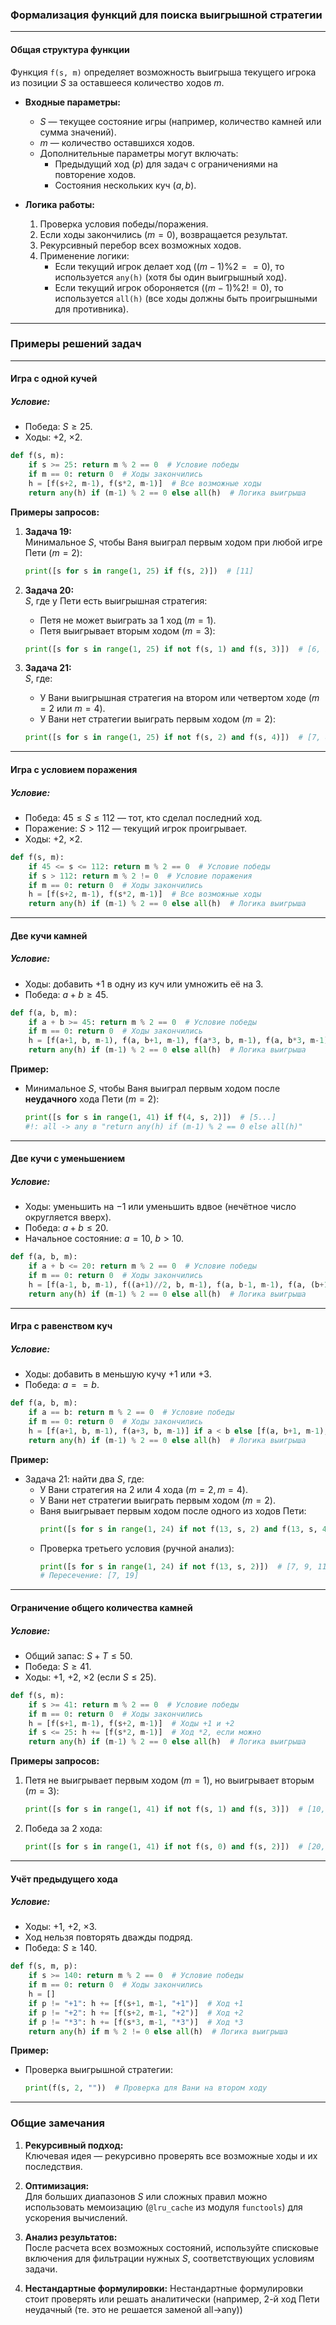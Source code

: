 ### Формализация функций для поиска выигрышной стратегии

---

#### **Общая структура функции**

Функция `f(s, m)` определяет возможность выигрыша текущего игрока из позиции $S$ за оставшееся количество ходов $m$. 

- **Входные параметры:**
  - $S$ — текущее состояние игры (например, количество камней или сумма значений).
  - $m$ — количество оставшихся ходов.
  - Дополнительные параметры могут включать:
    - Предыдущий ход ($p$) для задач с ограничениями на повторение ходов.
    - Состояния нескольких куч ($a, b$).

- **Логика работы:**
  1. Проверка условия победы/поражения.
  2. Если ходы закончились ($m = 0$), возвращается результат.
  3. Рекурсивный перебор всех возможных ходов.
  4. Применение логики:
     - Если текущий игрок делает ход ($(m-1) \% 2 == 0$), то используется `any(h)` (хотя бы один выигрышный ход).
     - Если текущий игрок обороняется ($(m-1) \% 2 != 0$), то используется `all(h)` (все ходы должны быть проигрышными для противника).

---

### Примеры решений задач

---

#### **Игра с одной кучей**

##### **Условие:**
- Победа: $S \geq 25$.
- Ходы: $+2$, $\times 2$.

```python
def f(s, m):
    if s >= 25: return m % 2 == 0  # Условие победы
    if m == 0: return 0  # Ходы закончились
    h = [f(s+2, m-1), f(s*2, m-1)]  # Все возможные ходы
    return any(h) if (m-1) % 2 == 0 else all(h)  # Логика выигрыша
```

**Примеры запросов:**

1. **Задача 19:**  
   Минимальное $S$, чтобы Ваня выиграл первым ходом при любой игре Пети ($m=2$):
   ```python
   print([s for s in range(1, 25) if f(s, 2)])  # [11]
   ```

2. **Задача 20:**  
   $S$, где у Пети есть выигрышная стратегия:
   - Петя не может выиграть за 1 ход ($m=1$).
   - Петя выигрывает вторым ходом ($m=3$):
   ```python
   print([s for s in range(1, 25) if not f(s, 1) and f(s, 3)])  # [6, 9, 10]
   ```

3. **Задача 21:**  
   $S$, где:
   - У Вани выигрышная стратегия на втором или четвертом ходе ($m=2$ или $m=4$).
   - У Вани нет стратегии выиграть первым ходом ($m=2$):
   ```python
   print([s for s in range(1, 25) if not f(s, 2) and f(s, 4)])  # [7, 8]
   ```

---

#### **Игра с условием поражения**

##### **Условие:**
- Победа: $45 \leq S \leq 112$ — тот, кто сделал последний ход.
- Поражение: $S > 112$ — текущий игрок проигрывает.
- Ходы: $+2$, $\times 2$.

```python
def f(s, m):
    if 45 <= s <= 112: return m % 2 == 0  # Условие победы
    if s > 112: return m % 2 != 0  # Условие поражения
    if m == 0: return 0  # Ходы закончились
    h = [f(s+2, m-1), f(s*2, m-1)]  # Все возможные ходы
    return any(h) if (m-1) % 2 == 0 else all(h)  # Логика выигрыша
```

---

#### **Две кучи камней**

##### **Условие:**
- Ходы: добавить $+1$ в одну из куч или умножить её на 3.
- Победа:  $a + b \geq 45$.

```python
def f(a, b, m):
    if a + b >= 45: return m % 2 == 0  # Условие победы
    if m == 0: return 0  # Ходы закончились
    h = [f(a+1, b, m-1), f(a, b+1, m-1), f(a*3, b, m-1), f(a, b*3, m-1)]  # Все возможные ходы
    return any(h) if (m-1) % 2 == 0 else all(h)  # Логика выигрыша
```

**Пример:**
- Минимальное $S$, чтобы Ваня выиграл первым ходом после **неудачного** хода Пети ($m=2$):
  ```python
  print([s for s in range(1, 41) if f(4, s, 2)])  # [5...]
  #!: all -> any в "return any(h) if (m-1) % 2 == 0 else all(h)" 
  ```

---

#### **Две кучи с уменьшением**

##### **Условие:**
- Ходы: уменьшить на $-1$ или уменьшить вдвое (нечётное число округляется вверх).
- Победа: $a + b \leq 20$.
- Начальное состояние: $a = 10$, $b > 10$.

```python
def f(a, b, m):
    if a + b <= 20: return m % 2 == 0  # Условие победы
    if m == 0: return 0  # Ходы закончились
    h = [f(a-1, b, m-1), f((a+1)//2, b, m-1), f(a, b-1, m-1), f(a, (b+1)//2, m-1)]  # Все возможные ходы
    return any(h) if (m-1) % 2 == 0 else all(h)  # Логика выигрыша
```

---

#### **Игра с равенством куч**

##### **Условие:**
- Ходы: добавить в меньшую кучу $+1$ или $+3$.
- Победа: $a == b$.

```python
def f(a, b, m):
    if a == b: return m % 2 == 0  # Условие победы
    if m == 0: return 0  # Ходы закончились
    h = [f(a+1, b, m-1), f(a+3, b, m-1)] if a < b else [f(a, b+1, m-1), f(a, b+3, m-1)]  # Все возможные ходы
    return any(h) if (m-1) % 2 == 0 else all(h)  # Логика выигрыша
```

**Пример:**
- Задача 21: найти два $S$, где:
  - У Вани стратегия на 2 или 4 хода ($m=2, m=4$).
  - У Вани нет стратегии выиграть первым ходом ($m=2$).
  - Ваня выигрывает первым ходом после одного из ходов Пети:
    ```python
    print([s for s in range(1, 24) if not f(13, s, 2) and f(13, s, 4)])  # [5, 7, 19, 21]
    ```
  - Проверка третьего условия (ручной анализ):
    ```python
    print([s for s in range(1, 24) if not f(13, s, 2)])  # [7, 9, 11, 15, 17, 19]
    # Пересечение: [7, 19]
    ```

---

#### **Ограничение общего количества камней**

##### **Условие:**
- Общий запас: $S + T \leq 50$.
- Победа: $S \geq 41$.
- Ходы: $+1$, $+2$, $\times 2$ (если $S \leq 25$).

```python
def f(s, m):
    if s >= 41: return m % 2 == 0  # Условие победы
    if m == 0: return 0  # Ходы закончились
    h = [f(s+1, m-1), f(s+2, m-1)]  # Ходы +1 и +2
    if s <= 25: h += [f(s*2, m-1)]  # Ход *2, если можно
    return any(h) if (m-1) % 2 == 0 else all(h)  # Логика выигрыша
```

**Примеры запросов:**

1. Петя не выигрывает первым ходом ($m=1$), но выигрывает вторым ($m=3$):
   ```python
   print([s for s in range(1, 41) if not f(s, 1) and f(s, 3)])  # [10, 18, 19, 36]
   ```

2. Победа за 2 хода:
   ```python
   print([s for s in range(1, 41) if not f(s, 0) and f(s, 2)])  # [20, 38]
   ```

---

#### **Учёт предыдущего хода**

##### **Условие:**
- Ходы: $+1$, $+2$, $\times 3$.
- Ход нельзя повторять дважды подряд.
- Победа: $S \geq 140$.

```python
def f(s, m, p):
    if s >= 140: return m % 2 == 0  # Условие победы
    if m == 0: return 0  # Ходы закончились
    h = []
    if p != "+1": h += [f(s+1, m-1, "+1")]  # Ход +1
    if p != "+2": h += [f(s+2, m-1, "+2")]  # Ход +2
    if p != "*3": h += [f(s*3, m-1, "*3")]  # Ход *3
    return any(h) if m % 2 != 0 else all(h)  # Логика выигрыша
```

**Пример:**
- Проверка выигрышной стратегии:
  ```python
  print(f(s, 2, ""))  # Проверка для Вани на втором ходу
  ```

---

### Общие замечания

1. **Рекурсивный подход:**  
   Ключевая идея — рекурсивно проверять все возможные ходы и их последствия.

2. **Оптимизация:**  
   Для больших диапазонов $S$ или сложных правил можно использовать мемоизацию (`@lru_cache` из модуля `functools`) для ускорения вычислений.

3. **Анализ результатов:**  
   После расчета всех возможных состояний, используйте списковые включения для фильтрации нужных $S$, соответствующих условиям задачи.
4. **Нестандартные формулировки:**
  Нестандартные формулировки стоит проверять или решать аналитически (например, 2-й ход Пети неудачный (те. это не решается заменой all->any))
